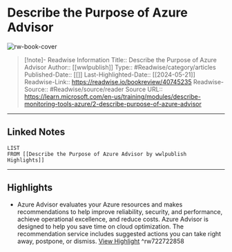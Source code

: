 # Describe the Purpose of Azure Advisor

![rw-book-cover](https://readwise-assets.s3.amazonaws.com/media/uploaded_book_covers/profile_174804/open-graph-image_CrsGxqN.png)
<br>
>[!note]- Readwise Information
>Title:: Describe the Purpose of Azure Advisor
>Author:: [[wwlpublish]]
>Type:: #Readwise/category/articles
>Published-Date:: [[]]
>Last-Highlighted-Date:: [[2024-05-21]]
>Readwise-Link:: https://readwise.io/bookreview/40745235
>Readwise-Source:: #Readwise/source/reader
>Source URL:: https://learn.microsoft.com/en-us/training/modules/describe-monitoring-tools-azure/2-describe-purpose-of-azure-advisor
--- 

## Linked Notes
```dataview
LIST
FROM [[Describe the Purpose of Azure Advisor by wwlpublish Highlights]]
```

---

## Highlights
- Azure Advisor evaluates your Azure resources and makes recommendations to help improve reliability, security, and performance, achieve operational excellence, and reduce costs. Azure Advisor is designed to help you save time on cloud optimization. The recommendation service includes suggested actions you can take right away, postpone, or dismiss. [View Highlight](https://readwise.io/open/722722858) ^rw722722858

